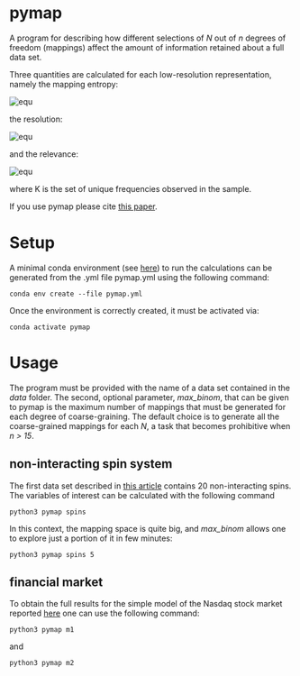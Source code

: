 # pymap

A program for describing how different selections of *N* out of *n* degrees of freedom (mappings) affect the amount of information retained about a full data set.

Three quantities are calculated for each low-resolution representation, namely the mapping entropy:

![equ](https://latex.codecogs.com/gif.latex?S_{map}&space;=&space;\sum_{\phi}p(\phi)&space;\ln\left(\frac{p(\phi)}{\overline{p(\phi)}}&space;\right))

the resolution:

![equ](https://latex.codecogs.com/gif.latex?H_{s}&space;=&space;-\sum_{\phi}p(\phi)&space;\ln\left(p(\phi)\right))

and the relevance:

![equ](https://latex.codecogs.com/gif.latex?H_{k}&space;=&space;-\sum_{K}p(k)\ln\left(p(k)\right).)

where K is the set of unique frequencies observed in the sample.

If you use pymap please cite [this paper]().


# Setup

A minimal conda environment (see [here](https://docs.conda.io/projects/conda/en/latest/user-guide/install/index.html)) to run the calculations can be generated from the .yml file pymap.yml using the following command:

```
conda env create --file pymap.yml
```

Once the environment is correctly created, it must be activated via:

```
conda activate pymap
```

# Usage

The program must be provided with the name of a data set contained in the *data* folder. The second, optional parameter, *max_binom*, that can be given to pymap is the maximum number of mappings that must be generated for each degree of coarse-graining. The default choice is to generate all the coarse-grained mappings for each *N*, a task that becomes prohibitive when *n > 15*.

## non-interacting spin system

The first data set described in [this article]() contains 20 non-interacting spins. The variables of interest can be calculated with the following command

```
python3 pymap spins
```

In this context, the mapping space is quite big, and *max_binom* allows one to explore just a portion of it in few minutes: 

```
python3 pymap spins 5
```

## financial market

To obtain the full results for the simple model of the Nasdaq stock market reported [here]() one can use the following command:

```
python3 pymap m1
```

and 

```
python3 pymap m2
```
